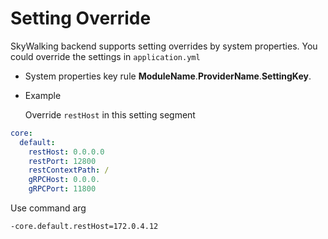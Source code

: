# Setting Override
SkyWalking backend supports setting overrides by system properties. 
You could override the settings in `application.yml`

- System properties key rule
**ModuleName**.**ProviderName**.**SettingKey**.

- Example

  Override `restHost` in this setting segment
```yaml
core:
  default:
    restHost: 0.0.0.0
    restPort: 12800
    restContextPath: /
    gRPCHost: 0.0.0.
    gRPCPort: 11800
```

Use command arg
```
-core.default.restHost=172.0.4.12
```